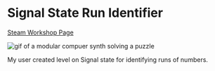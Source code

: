# Signal State Run Identifier

[Steam Workshop Page](https://steamcommunity.com/sharedfiles/filedetails/?id=2866953078)

![gif of a modular compuer synth solving a puzzle](/Run_Identifier2022.gif)

My user created level on Signal state for identifying runs of numbers.
